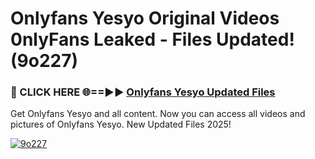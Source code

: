 # Onlyfans Yesyo Original Videos 0nlyFans Leaked - Files Updated! (9o227)

<h3>🔴 CLICK HERE 🌐==►► <a href="https://tinyurl.com/ehrbuxhb" rel="nofollow">Onlyfans Yesyo Updated Files</a></h3>

Get Onlyfans Yesyo and all content. Now you can access all videos and pictures of Onlyfans Yesyo. New Updated Files 2025!

[![9o227](https://i.imgur.com/lVYEuWS.gif)](https://tinyurl.com/ehrbuxhb)

